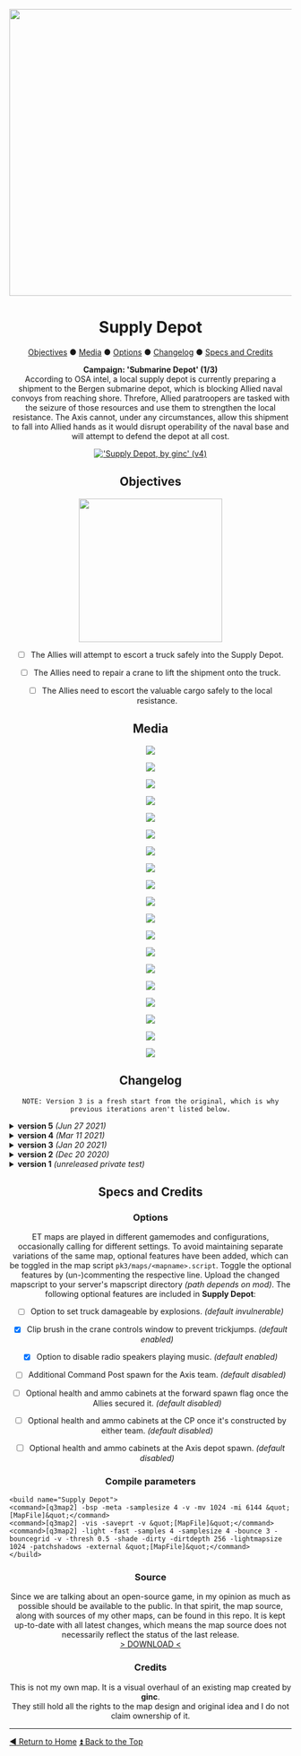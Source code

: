 <!-- HEADER -->
<div align="center">
 
<a href="https://raw.githubusercontent.com/realkemon/home/master/levelshots/supply/supply.png"><img src="https://raw.githubusercontent.com/realkemon/home/master/levelshots/supply/supply.png" width="512"/></a>

# Supply Depot
 
<!-- TOC -->
<a href="https://github.com/realkemon/home/blob/master/pages/etl_supply.md#objectives">Objectives</a> ● <a href="https://github.com/realkemon/home/blob/master/pages/etl_supply.md#media">Media</a> ● <a href="https://github.com/realkemon/home/blob/master/pages/etl_supply.md#options">Options</a> ● <a href="https://github.com/realkemon/home/blob/master/pages/etl_supply.md#changelog">Changelog</a> ● <a href="https://github.com/realkemon/home/blob/master/pages/etl_supply.md#specs_and_credits">Specs and Credits</a>
<!-- STORY -->
**Campaign: 'Submarine Depot' (1/3)**
 <br>
According to OSA intel, a local supply depot is currently preparing a shipment to the Bergen submarine depot, which is blocking Allied naval convoys from reaching shore. Threfore, Allied paratroopers are tasked with the seizure of those resources and use them to strengthen the local resistance. The Axis cannot, under any circumstances, allow this shipment to fall into Allied hands as it would disrupt operability of the naval base and will attempt to defend the depot at all cost.
<br>
 
<a href="https://www.moddb.com/mods/etlegacy/addons/supply-depot-by-ginc-v4" title="Download 'Supply Depot, by ginc' (v4) - Mod DB" target="_blank"><img src="https://button.moddb.com/download/medium/210427.png" alt="'Supply Depot, by ginc' (v4)" /></a>

## Objectives
 
<a href="https://raw.githubusercontent.com/realkemon/home/master/levelshots/supply/supply_cc.png"><img src="https://raw.githubusercontent.com/realkemon/home/master/levelshots/supply/supply_cc.png" width="256"/></a>
 
* [ ] The Allies will attempt to escort a truck safely into the Supply Depot.
* [ ] The Allies need to repair a crane to lift the shipment onto the truck.
* [ ] The Allies need to escort the valuable cargo safely to the local resistance.


## Media
<a href="https://raw.githubusercontent.com/realkemon/home/master/levelshots/supply/supply1.jpg"><img src="https://raw.githubusercontent.com/realkemon/home/master/levelshots/supply/supply1.jpg"></a>

<a href="https://raw.githubusercontent.com/realkemon/home/master/levelshots/supply/supply2.jpg"><img src="https://raw.githubusercontent.com/realkemon/home/master/levelshots/supply/supply2.jpg"></a>

<a href="https://raw.githubusercontent.com/realkemon/home/master/levelshots/supply/supply3.jpg"><img src="https://raw.githubusercontent.com/realkemon/home/master/levelshots/supply/supply3.jpg"></a>

<a href="https://raw.githubusercontent.com/realkemon/home/master/levelshots/supply/supply4.jpg"><img src="https://raw.githubusercontent.com/realkemon/home/master/levelshots/supply/supply4.jpg"></a>

<a href="https://raw.githubusercontent.com/realkemon/home/master/levelshots/supply/supply5.jpg"><img src="https://raw.githubusercontent.com/realkemon/home/master/levelshots/supply/supply5.jpg"></a>

<a href="https://raw.githubusercontent.com/realkemon/home/master/levelshots/supply/supply6.jpg"><img src="https://raw.githubusercontent.com/realkemon/home/master/levelshots/supply/supply6.jpg"></a>

<a href="https://raw.githubusercontent.com/realkemon/home/master/levelshots/supply/supply7.jpg"><img src="https://raw.githubusercontent.com/realkemon/home/master/levelshots/supply/supply7.jpg"></a>

<a href="https://raw.githubusercontent.com/realkemon/home/master/levelshots/supply/supply8.jpg"><img src="https://raw.githubusercontent.com/realkemon/home/master/levelshots/supply/supply8.jpg"></a>

<a href="https://raw.githubusercontent.com/realkemon/home/master/levelshots/supply/supply9.jpg"><img src="https://raw.githubusercontent.com/realkemon/home/master/levelshots/supply/supply9.jpg"></a>

<a href="https://raw.githubusercontent.com/realkemon/home/master/levelshots/supply/supply10.jpg"><img src="https://raw.githubusercontent.com/realkemon/home/master/levelshots/supply/supply10.jpg"></a>

<a href="https://raw.githubusercontent.com/realkemon/home/master/levelshots/supply/supply11.jpg"><img src="https://raw.githubusercontent.com/realkemon/home/master/levelshots/supply/supply11.jpg"></a>

<a href="https://raw.githubusercontent.com/realkemon/home/master/levelshots/supply/supply12.jpg"><img src="https://raw.githubusercontent.com/realkemon/home/master/levelshots/supply/supply12.jpg"></a>

<a href="https://raw.githubusercontent.com/realkemon/home/master/levelshots/supply/supply13.jpg"><img src="https://raw.githubusercontent.com/realkemon/home/master/levelshots/supply/supply13.jpg"></a>

<a href="https://raw.githubusercontent.com/realkemon/home/master/levelshots/supply/supply14.jpg"><img src="https://raw.githubusercontent.com/realkemon/home/master/levelshots/supply/supply14.jpg"></a>

<a href="https://raw.githubusercontent.com/realkemon/home/master/levelshots/supply/supply15.jpg"><img src="https://raw.githubusercontent.com/realkemon/home/master/levelshots/supply/supply15.jpg"></a>

<a href="https://raw.githubusercontent.com/realkemon/home/master/levelshots/supply/supply16.jpg"><img src="https://raw.githubusercontent.com/realkemon/home/master/levelshots/supply/supply16.jpg"></a>

<a href="https://raw.githubusercontent.com/realkemon/home/master/levelshots/supply/supply17.jpg"><img src="https://raw.githubusercontent.com/realkemon/home/master/levelshots/supply/supply17.jpg"></a>

<a href="https://raw.githubusercontent.com/realkemon/home/master/levelshots/supply/supply18.jpg"><img src="https://raw.githubusercontent.com/realkemon/home/master/levelshots/supply/supply18.jpg"></a>

<a href="https://raw.githubusercontent.com/realkemon/home/master/levelshots/supply/supply19.jpg"><img src="https://raw.githubusercontent.com/realkemon/home/master/levelshots/supply/supply19.jpg"></a>

## Changelog
`NOTE: Version 3 is a fresh start from the original, which is why previous iterations aren't listed below.`

</div>

<details>
 <summary><b>version 5</b> <i>(Jun 27 2021)</i></summary>
 
* [x] Fixed `crane_sound` (constructed controls) playing in second round after `/map_restart`.
* [x] Added unique `id`s for spawn slots to prepare [this](https://github.com/etlegacy/etlegacy/issues/1641) feature.
* [x] Changed and restructured assets to increase shared content across all overhauls.
</details>

<details>
 <summary><b>version 4</b> <i>(Mar 11 2021)</i></summary>
 
* [x] Re-added *'Truck is in position'* line as announcement. *(Thank you SAP for reporting)*
* [x] Added satchel exploit fix for crane controls. *(Thank you jobhh for reporting)*
* [x] Added optional spawn cabinets. *(Thank you Dmxj for requesting)*
* [x] Fixed speaker pointing to incorrect sound file.
</details>

<details>
 <summary><b>version 3</b> <i>(Jan 20 2021)</i></summary>
 
* [x] Substantial performance improvements by reducing drawn surfaces with adjusted light settings. *(Thank you hatcher for comprehensive support)*
* [x] Provided option to toggle truck invulnerable or not through mapscript (invulnerable by default). *(Thank you ETc.Jay for reporting and absolutely huge thanks to Ensiform for finding the perfect way to do this)*
* [x] Fixed gold crate support blocks visible through walls.
* [x] Fixed `setstate` errors in console after dynamiting 1st main gate. *(Thank you WuTangH for reporting)*
* [x] Fixed CP sound playing in second round after `/map_restart`. *(Thank you WuTangH for reporting)*
* [x] Fixed `surfaceparm grasssteps` to add missing sounds when walking on grass. *(Thank you WuTangH and Aciz for reporting)*
* [x] Adjusted clip brush at forward bunker teamdoor/gate to prevent getting stuck on the edge. 
* [x] Crate controls not showing satchel icon for Axis. *(Thank you WuTangH for reporting)*
* [x] Fixed visible seams in terrain textures.
* [x] Increased amount of spawn slots from 20vs20 to 32vs32. *(Thank you Dmxj for reporting)*
* [x] Fixed skyportal incorectly having sky shader instead of mountain.
* [x] Fixed flying rock next to east depot wall.
* [x] Reduced weird shadows from the ceiling lampshades. *(Thank you Aciz for reporting.)*
</details>

<details>
 <summary><b>version 2</b> <i>(Dec 20 2020)</i></summary>
 
* [x] Changed floodlight colour to uniform white. *(Thank you Aciz for reporting.)*
* [x] Fixed vanilla ET compatibility. *(Thank you Kate for reporting.)*
* [x] Fixed various trickjumps. *(Thank you Aciz for reporting.)*
* [x] Cleaned collision for easier player movement. *(Thank you Aciz for reporting.)*
* [x] Fixed mirrored textures in vanilla ET. *(Thank you Aciz for reporting.)*
* [x] Changed crane control construction indicators for clearer visibility.
* [x] Improved lighting and general visibility.
* [x] Fixed issue where planting landmines was possible everywhere. *(Thank you Aciz for reporting.)*
</details>

<details>
 <summary><b>version 1</b> <i>(unreleased private test)</i></summary>
 
* [x] Added targetname and scriptname to nearly all in-game entities to enable server admins to build custom scripts if desired.
* [x] Extended map skywards to allow for free shoutcaster/spectator movement.
* [x] Implemented windows into the forward bunker roof to allow shoutcasters and spectators to maintain an overview at all times.
* [x] Comprehensive rework of structural mesh to improve on VIS.
* [x] Removed player collision from noticeboards, picture frames, lying doors etc.
* [x] Enlarged some door and window frames for more consistent use of dimensions across the map.
* [x] Colour-coded stairwells in forward bunker.
* [x] Fixed clip position of destroyed allied cp model.
* [x] Removed collision from crane rope.
* [x] Dispersed spawn points to declutter mass spawn events.
* [x] Adjusted terrain around some rocks to prevent leaks at the border.
* [x] Added team specific CP sounds.
* [x] Re-added previously removed radio speakers.
* [x] Increased player count to 20v20.
* [x] Added external antenna as visual indicator for CP status.
* [x] Changed depot alarm to only sound for a specific time (15 seconds) instead of linked to the truck position.
</details>

<div align="center">

## Specs and Credits

### Options
 
ET maps are played in different gamemodes and configurations, occasionally calling for different settings. To avoid maintaining separate variations of the same map, optional features have been added, which can be toggled in the map script `pk3/maps/<mapname>.script`. Toggle the optional features by (un-)commenting the respective line. Upload the changed mapscript to your server's mapscript directory *(path depends on mod)*. The following optional features are included in **Supply Depot**:
* [ ] Option to set truck damageable by explosions. *(default invulnerable)*
* [x] Clip brush in the crane controls window to prevent trickjumps. *(default enabled)*
* [x] Option to disable radio speakers playing music. *(default enabled)*
* [ ] Additional Command Post spawn for the Axis team. *(default disabled)*
* [ ] Optional health and ammo cabinets at the forward spawn flag once the Allies secured it. *(default disabled)*
* [ ] Optional health and ammo cabinets at the CP once it's constructed by either team. *(default disabled)*
* [ ] Optional health and ammo cabinets at the Axis depot spawn. *(default disabled)*
 
 
### Compile parameters

</div>

```
<build name="Supply Depot">
<command>[q3map2] -bsp -meta -samplesize 4 -v -mv 1024 -mi 6144 &quot;[MapFile]&quot;</command>
<command>[q3map2] -vis -saveprt -v &quot;[MapFile]&quot;</command>
<command>[q3map2] -light -fast -samples 4 -samplesize 4 -bounce 3 -bouncegrid -v -thresh 0.5 -shade -dirty -dirtdepth 256 -lightmapsize 1024 -patchshadows -external &quot;[MapFile]&quot;</command>
</build>
```

<div align="center">
 
### Source
Since we are talking about an open-source game, in my opinion as much as possible should be available to the public. In that spirit, the map source, along with sources of my other maps, can be found in this repo. It is kept up-to-date with all latest changes, which means the map source does not necessarily reflect the status of the last release.
<br>
<a href="https://github.com/realkemon/home/tree/master/maps">> DOWNLOAD <</a>
 
### Credits
This is not my own map. It is a visual overhaul of an existing map created by **ginc**.
<br>
They still hold all the rights to the map design and original idea and I do not claim ownership of it.

</div>

----
[:arrow_backward: Return to Home](https://github.com/realkemon/home/blob/master/README.md) [:arrow_double_up: Back to the Top](https://github.com/realkemon/home/blob/master/pages/etl_supply.md)
